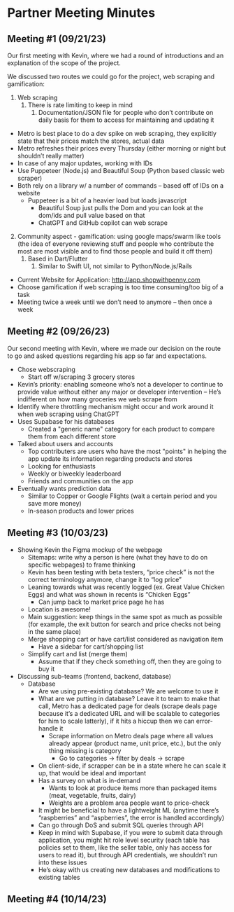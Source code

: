 # Partner Meeting Minutes

## Meeting #1 (09/21/23)
Our first meeting with Kevin, where we had a round of introductions and an explanation of the scope of the project.

We discussed two routes we could go for the project, web scraping and gamification:
1. Web scraping
    1. There is rate limiting to keep in mind
        1. Documentation/JSON file for people who don’t contribute on daily basis for them to access for maintaining and updating it
- Metro is best place to do a dev spike on web scraping, they explicitly state that their prices match the stores, actual data
- Metro refreshes their prices every Thursday (either morning or night but shouldn’t really matter)
- In case of any major updates, working with IDs
- Use Puppeteer (Node.js) and Beautiful Soup (Python based classic web scraper)
- Both rely on a library w/ a number of commands – based off of IDs on a website
    - Puppeteer is a bit of a heavier load but loads javascript
        - Beautiful Soup just pulls the Dom and you can look at the dom/ids and pull value based on that
        - ChatGPT and GitHub copilot can web scrape
2. Community aspect - gamification: using google maps/swarm like tools (the idea of everyone reviewing stuff and people who contribute the most are most visible and to find those people and build it off them)
    1. Based in Dart/Flutter
        1. Similar to Swift UI, not similar to Python/Node.js/Rails

- Current Website for Application: http://app.shopwithpenny.com
- Choose gamification if web scraping is too time consuming/too big of a task
- Meeting twice a week until we don’t need to anymore – then once a week


## Meeting #2 (09/26/23)
Our second meeting with Kevin, where we made our decision on the route to go and asked questions regarding his app so far and expectations.

- Chose webscraping
    - Start off w/scraping 3 grocery stores
- Kevin’s priority: enabling someone who’s not a developer to continue to provide value without either any major or developer intervention 
    – He’s indifferent on how many groceries we web scrape from
- Identify where throttling mechanism might occur and work around it when web scraping using ChatGPT
- Uses Supabase for his databases
    - Created a "generic name" category for each product to compare them from each different store
- Talked about users and accounts
    - Top contributers are users who have the most "points" in helping the app update its information regarding products and stores
    - Looking for enthusiasts 
    - Weekly or biweekly leaderboard
    - Friends and communities on the app
- Eventually wants prediction data
    - Similar to Copper or Google Flights (wait a certain period and you save more money)
    - In-season products and lower prices

## Meeting #3 (10/03/23)
- Showing Kevin the Figma mockup of the webpage
    - Sitemaps: write why a person is here (what they have to do on specific webpages) to frame thinking
    - Kevin has been testing with beta testers, “price check” is not the correct terminology anymore, change it to “log price”
    - Leaning towards what was recently logged (ex. Great Value Chicken Eggs) and what was shown in recents is “Chicken Eggs”
        - Can jump back to market price page he has
    - Location is awesome!
    - Main suggestion: keep things in the same spot as much as possible (for example, the exit button for search and price checks not being in the same place)
    - Merge shopping cart or have cart/list considered as navigation item
        - Have a sidebar for cart/shopping list
    - Simplify cart and list (merge them)
        - Assume that if they check something off, then they are going to buy it
- Discussing sub-teams (frontend, backend, database)
    - Database
        - Are we using pre-existing database? We are welcome to use it
        - What are we putting in database? Leave it to team to make that call, Metro has a dedicated page for deals (scrape deals page because it’s a dedicated URL and will be scalable to categories for him to scale latterly), if it hits a hiccup then we can error-handle it
            - Scrape information on Metro deals page where all values already appear (product name, unit price, etc.), but the only thing missing is category
                - Go to categories → filter by deals → scrape
        - On client-side, if scrapper can be in a state where he can scale it up, that would be ideal and important
        - Has a survey on what is in-demand
            - Wants to look at produce items more than packaged items (meat, vegetable, fruits, dairy)
            - Weights are a problem area people want to price-check
        - It might be beneficial to have a lightweight ML (anytime there’s “raspberries” and “aspberries”, the error is handled accordingly)
        - Can go through DoS and submit SQL queries through API
        - Keep in mind with Supabase, if you were to submit data through application, you might hit role level security (each table has policies set to them, like the seller table, only has access for users to read it), but through API credentials, we shouldn’t run into these issues
        - He’s okay with us creating new databases and modifications to existing tables
          
## Meeting #4 (10/14/23)
